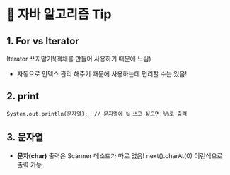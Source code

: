 # 📌 자바 알고리즘 Tip 

## 1. For vs Iterator
Iterator 쓰지말기!(객체를 만들어 사용하기 때문에 느림)
   * 자동으로 인덱스 관리 해주기 때문에 사용하는데 편리할 수는 있음!

## 2. print
```
System.out.println(문자열);  // 문자열에 % 쓰고 싶으면 %%로 출력
```

## 3. 문자열
* **문자(char)** 출력은 Scanner 메소드가 따로 없음! next().charAt(0) 이런식으로 출력 가능
